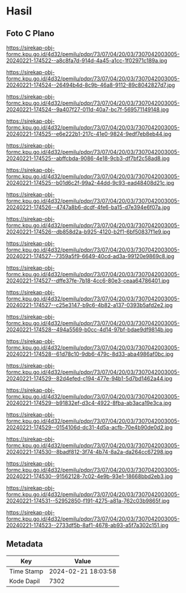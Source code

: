 # Hasil

## Foto C Plano

https://sirekap-obj-formc.kpu.go.id/4d32/pemilu/pdpr/73/07/04/20/03/7307042003005-20240221-174522--a8c8fa7d-914d-4a45-a1cc-1f02971c189a.jpg

https://sirekap-obj-formc.kpu.go.id/4d32/pemilu/pdpr/73/07/04/20/03/7307042003005-20240221-174524--26494b4d-8c9b-46a8-9112-89c8042827d7.jpg

https://sirekap-obj-formc.kpu.go.id/4d32/pemilu/pdpr/73/07/04/20/03/7307042003005-20240221-174524--9a407f27-011d-40a7-bc7f-569571149148.jpg

https://sirekap-obj-formc.kpu.go.id/4d32/pemilu/pdpr/73/07/04/20/03/7307042003005-20240221-174525--e6e222b1-217c-41e0-9824-9edf7eb8eb44.jpg

https://sirekap-obj-formc.kpu.go.id/4d32/pemilu/pdpr/73/07/04/20/03/7307042003005-20240221-174525--abffcbda-9086-4e18-9cb3-df7bf2c58ad8.jpg

https://sirekap-obj-formc.kpu.go.id/4d32/pemilu/pdpr/73/07/04/20/03/7307042003005-20240221-174525--b01d6c2f-99a2-44dd-9c93-ead48408d21c.jpg

https://sirekap-obj-formc.kpu.go.id/4d32/pemilu/pdpr/73/07/04/20/03/7307042003005-20240221-174526--4747a8b6-dcdf-4fe6-ba15-d7e394e6f07a.jpg

https://sirekap-obj-formc.kpu.go.id/4d32/pemilu/pdpr/73/07/04/20/03/7307042003005-20240221-174526--db858d2a-b925-4120-b2f1-6bf50837f1e9.jpg

https://sirekap-obj-formc.kpu.go.id/4d32/pemilu/pdpr/73/07/04/20/03/7307042003005-20240221-174527--7359a5f9-6649-40cd-ad3a-99120e9869c8.jpg

https://sirekap-obj-formc.kpu.go.id/4d32/pemilu/pdpr/73/07/04/20/03/7307042003005-20240221-174527--dffe37fe-7b18-4cc6-80e3-ceaa64786401.jpg

https://sirekap-obj-formc.kpu.go.id/4d32/pemilu/pdpr/73/07/04/20/03/7307042003005-20240221-174527--c25e3147-b9c6-4b82-a137-0393b5afd2e2.jpg

https://sirekap-obj-formc.kpu.go.id/4d32/pemilu/pdpr/73/07/04/20/03/7307042003005-20240221-174528--494a5569-b0cc-4d14-97bf-bdae9df9814b.jpg

https://sirekap-obj-formc.kpu.go.id/4d32/pemilu/pdpr/73/07/04/20/03/7307042003005-20240221-174528--61d78c10-9db6-479c-8d33-aba4986af0bc.jpg

https://sirekap-obj-formc.kpu.go.id/4d32/pemilu/pdpr/73/07/04/20/03/7307042003005-20240221-174529--82d4efed-c194-477e-94b1-5d7bd1462a44.jpg

https://sirekap-obj-formc.kpu.go.id/4d32/pemilu/pdpr/73/07/04/20/03/7307042003005-20240221-174529--b91832ef-d3c4-4922-8fba-ab3aca19e3ca.jpg

https://sirekap-obj-formc.kpu.go.id/4d32/pemilu/pdpr/73/07/04/20/03/7307042003005-20240221-174529--0154106d-dc31-4d5a-acfb-70e4b90de0d2.jpg

https://sirekap-obj-formc.kpu.go.id/4d32/pemilu/pdpr/73/07/04/20/03/7307042003005-20240221-174530--8badf812-3f74-4b74-8a2a-da264cc67298.jpg

https://sirekap-obj-formc.kpu.go.id/4d32/pemilu/pdpr/73/07/04/20/03/7307042003005-20240221-174530--91562128-7c02-4e9b-93e1-18668bbd2eb3.jpg

https://sirekap-obj-formc.kpu.go.id/4d32/pemilu/pdpr/73/07/04/20/03/7307042003005-20240221-174531--52952850-f191-4275-a81a-762c03b9865f.jpg

https://sirekap-obj-formc.kpu.go.id/4d32/pemilu/pdpr/73/07/04/20/03/7307042003005-20240221-174523--2733df5b-8af1-4678-ab93-a5f7a302c151.jpg


## Metadata

| Key        | Value               |
| ---------- | ------------------- |
| Time Stamp | 2024-02-21 18:03:58 |
| Kode Dapil | 7302                |



